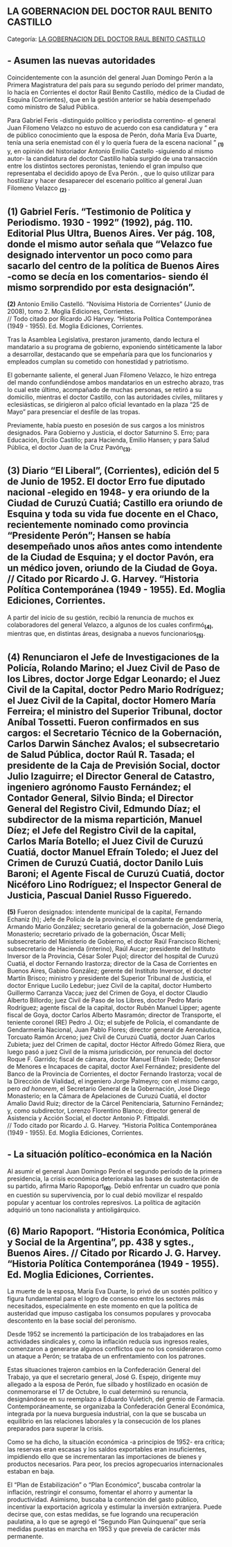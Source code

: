 ## LA GOBERNACION DEL DOCTOR RAUL BENITO CASTILLO

Categoría: [LA GOBERNACION DEL DOCTOR RAUL BENITO CASTILLO](http://descubrircorrientes.com.ar/2012/index.php/4181-corrientes-en-la-familia-argentina-1870-a-la-actualidad/de-juan-filomeno-velazco-a-julio-romero-1949-1976/la-gobernacion-del-doctor-raul-benito-castillo)

## **\- Asumen las nuevas autoridades**

Coincidentemente con la asunción del general Juan Domingo Perón a la Primera Magistratura del país para su segundo período del primer mandato, lo hacía en Corrientes el doctor Raúl Benito Castillo, médico de la Ciudad de Esquina (Corrientes), que en la gestión anterior se había desempeñado como ministro de Salud Pública.

Para Gabriel Feris -distinguido político y periodista correntino- el general Juan Filomeno Velazco no estuvo de acuerdo con esa candidatura y “ era de público conocimiento que la esposa de Perón, doña María Eva Duarte, tenía una seria enemistad con él y lo quería fuera de la escena nacional ” <sub><strong><span><span>(1)</span></span></strong></sub> y, en opinión del historiador Antonio Emilio Castello -siguiendo al mismo autor- la candidatura del doctor Castillo había surgido de una transacción entre los distintos sectores peronistas, teniendo el gran impulso que representaba el decidido apoyo de Eva Perón. , que lo quiso utilizar para hostilizar y hacer desaparecer del escenario político al general Juan Filomeno Velazco <sub><strong><span><span>(2)</span></span></strong></sub> .

## **(1)** Gabriel Ferís. “Testimonio de Política y Periodismo. 1930 - 1992” (1992), pág. 110\. Editorial Plus Ultra, Buenos Aires. Ver pág. 108, donde el mismo autor señala que “Velazco fue designado interventor un poco como para sacarlo del centro de la política de Buenos Aires -como se decía en los comentarios- siendo él mismo sorprendido por esta designación”.  
**(2)** Antonio Emilio Castelló. “Novísima Historia de Corrientes” (Junio de 2008), tomo 2. Moglia Ediciones, Corrientes.  
// Todo citado por Ricardo JG Harvey. “Historia Política Contemporánea (1949 - 1955). Ed. Moglia Ediciones, Corrientes.

Tras la Asamblea Legislativa, prestaron juramento, dando lectura el mandatario a su programa de gobierno, exponiendo sintéticamente la labor a desarrollar, destacando que se empeñaría para que los funcionarios y empleados cumplan su cometido con honestidad y patriotismo.

El gobernante saliente, el general Juan Filomeno Velazco, le hizo entrega del mando confundiéndose ambos mandatarios en un estrecho abrazo, tras lo cual este último, acompañado de muchas personas, se retiró a su domicilio, mientras el doctor Castillo, con las autoridades civiles, militares y eclesiásticas, se dirigieron al palco oficial levantado en la plaza “25 de Mayo” para presenciar el desfile de las tropas.

Previamente, había puesto en posesión de sus cargos a los ministros designados. Para Gobierno y Justicia, el doctor Saturnino S. Erro; para Educación, Ercilio Castillo; para Hacienda, Emilio Hansen; y para Salud Pública, el doctor Juan de la Cruz Pavón<sub><strong>(3)</strong></sub>.

## **(3)** Diario “El Liberal”, (Corrientes), edición del 5 de Junio de 1952. El doctor Erro fue diputado nacional -elegido en 1948- y era oriundo de la Ciudad de Curuzú Cuatiá; Castillo era oriundo de Esquina y toda su vida fue docente en el Chaco, recientemente nominado como provincia “Presidente Perón”; Hansen se había desempeñado unos años antes como intendente de la Ciudad de Esquina; y el doctor Pavón, era un médico joven, oriundo de la Ciudad de Goya. // Citado por Ricardo J. G. Harvey. “Historia Política Contemporánea (1949 - 1955). Ed. Moglia Ediciones, Corrientes.

A partir del inicio de su gestión, recibió la renuncia de muchos ex colaboradores del general Velazco, a algunos de los cuales confirmó<sub><strong>(4)</strong></sub>, mientras que, en distintas áreas, designaba a nuevos funcionarios<sub><strong>(5)</strong></sub>.

## **(4)** Renunciaron el Jefe de Investigaciones de la Policía, Rolando Marino; el Juez Civil de Paso de los Libres, doctor Jorge Edgar Leonardo; el Juez Civil de la Capital, doctor Pedro Mario Rodríguez; el Juez Civil de la Capital, doctor Homero María Ferreira; el ministro del Superior Tribunal, doctor Aníbal Tossetti. Fueron confirmados en sus cargos: el Secretario Técnico de la Gobernación, Carlos Darwin Sánchez Avalos; el subsecretario de Salud Pública, doctor Raúl R. Tasada; el presidente de la Caja de Previsión Social, doctor Julio Izaguirre; el Director General de Catastro, ingeniero agrónomo Fausto Fernández; el Contador General, Silvio Binda; el Director General del Registro Civil, Edmundo Díaz; el subdirector de la misma repartición, Manuel Díez; el Jefe del Registro Civil de la capital, Carlos María Botello; el Juez Civil de Curuzú Cuatiá, doctor Manuel Efraín Toledo; el Juez del Crimen de Curuzú Cuatiá, doctor Danilo Luis Baroni; el Agente Fiscal de Curuzú Cuatiá, doctor Nicéforo Lino Rodríguez; el Inspector General de Justicia, Pascual Daniel Russo Figueredo.  
**(5)** Fueron designados: intendente municipal de la capital, Fernando Echaniz (h); Jefe de Policía de la provincia, el comandante de gendarmería, Armando Mario González; secretario general de la gobernación, José Diego Monasterio; secretario privado de la gobernación, Oscar Melli; subsecretario del Ministerio de Gobierno, el doctor Raúl Francisco Richeni; subsecretario de Hacienda (interino), Raúl Aucar; presidente del Instituto Inversor de la Provincia, César Soler Pujol; director del hospital de Curuzú Cuatiá, el doctor Fernando Irastorza; director de la Casa de Corrientes en Buenos Aires, Gabino González; gerente del Instituto Inversor, el doctor Martín Brisco; ministro y presidente del Superior Tribunal de Justicia, el doctor Enrique Lucilo Ledebur; juez Civil de la capital, doctor Humberto Guillermo Carranza Vacca; juez del Crimen de Goya, el doctor Claudio Alberto Billordo; juez Civil de Paso de los Libres, doctor Pedro Mario Rodríguez; agente fiscal de la capital, doctor Rubén Manuel Lipper; agente fiscal de Goya, doctor Carlos Alberto Masramón; director de Transporte, el teniente coronel (RE) Pedro J. Oiz; el subjefe de Policía, el comandante de Gendarmería Nacional, Juan Pablo Flores; director general de Aeronáutica, Torcuato Ramón Arceno; juez Civil de Curuzú Cuatiá, doctor Juan Carlos Zubieta; juez del Crimen de capital, doctor Héctor Alfredo Gómez Riera, que luego pasó a juez Civil de la misma jurisdicción, por renuncia del doctor Roque F. Garrido; fiscal de cámara, doctor Manuel Efraín Toledo; Defensor de Menores e Incapaces de capital, doctor Axel Fernández; presidente del Banco de la Provincia de Corrientes, el doctor Fernando Irastorza; vocal de la Dirección de Vialidad, el ingeniero Jorge Palmeyro; con el mismo cargo, pero _ad honorem_, el Secretario General de la Gobernación, José Diego Monasterio; en la Cámara de Apelaciones de Curuzú Cuatiá, el doctor Amalio David Ruiz; director de la Cárcel Penitenciaria, Saturnino Fernández; y, como subdirector, Lorenzo Florentino Blanco; director general de Asistencia y Acción Social, el doctor Antonio P. Fittipaldi.  
// Todo citado por Ricardo J. G. Harvey. “Historia Política Contemporánea (1949 - 1955). Ed. Moglia Ediciones, Corrientes.

## **\- La situación político-económica en la Nación**

Al asumir el general Juan Domingo Perón el segundo período de la primera presidencia, la crisis económica deterioraba las bases de sustentación de su partido, afirma Mario Rapoport<sub><strong>(6)</strong></sub>. Debió enfrentar un cuadro que ponía en cuestión su supervivencia, por lo cual debió movilizar el respaldo popular y acentuar los controles represivos. La política de agitación adquirió un tono nacionalista y antioligárquico.

## **(6)** Mario Rapoport. “Historia Económica, Política y Social de la Argentina”, pp. 438 y sgtes., Buenos Aires. // Citado por Ricardo J. G. Harvey. “Historia Política Contemporánea (1949 - 1955). Ed. Moglia Ediciones, Corrientes.

La muerte de la esposa, María Eva Duarte, lo privó de un sostén político y figura fundamental para el logro de consenso entre los sectores más necesitados, especialmente en este momento en que la política de austeridad que impuso castigaba los consumos populares y provocaba descontento en la base social del peronismo.

Desde 1952 se incrementó la participación de los trabajadores en las actividades sindicales y, como la inflación reducía sus ingresos reales, comenzaron a generarse algunos conflictos que no los consideraron como un ataque a Perón; se trataba de un enfrentamiento con los patrones.

Estas situaciones trajeron cambios en la Confederación General del Trabajo, ya que el secretario general, José G. Espejo, dirigente muy allegado a la esposa de Perón, fue silbado y hostilizado en ocasión de conmemorarse el 17 de Octubre, lo cual determinó su renuncia, designándose en su reemplazo a Eduardo Vuletich, del gremio de Farmacia. Contemporáneamente, se organizaba la Confederación General Económica, integrada por la nueva burguesía industrial, con la que se buscaba un equilibrio en las relaciones laborales y la consecución de los planes preparados para superar la crisis.

Como se ha dicho, la situación económica -a principios de 1952- era crítica; las reservas eran escasas y los saldos exportables eran insuficientes, impidiendo ello que se incrementaran las importaciones de bienes y productos necesarios. Para peor, los precios agropecuarios internacionales estaban en baja.

El “Plan de Estabilización” o “Plan Económico”, buscaba controlar la inflación, restringir el consumo, fomentar el ahorro y aumentar la productividad. Asimismo, buscaba la contención del gasto público, incentivar la exportación agrícola y estimular la inversión extranjera. Puede decirse que, con estas medidas, se fue logrando una recuperación paulatina, a lo que se agregó el “Segundo Plan Quinquenal” que sería medidas puestas en marcha en 1953 y que preveía de carácter más permanente.